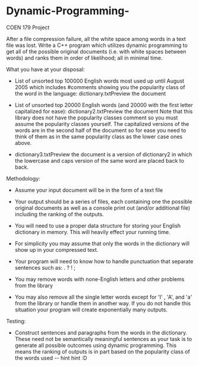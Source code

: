 # Dynamic-Programming-
COEN 179 Project 

After a file compression failure, all the white space among words in a text file was lost. Write a C++  program which utilizes dynamic programming to get all of the possible original documents (i.e. with white spaces between words) and ranks them in order of likelihood; all in minimal time. 

What you have at your disposal: 

- List of unsorted top 100000 English words most used up until August 2005 which includes #comments showing you the popularity class of the word in the language: dictionary.txtPreview the document

- List of unsorted top 20000 English words (and 20000 with the first letter capitalized for ease): dictionary2.txtPreview the document Note that this library does not have the popularity classes comment so you must assume the popularity classes yourself. The capitalized versions of the words are in the second half of the document so for ease you need to think of them as in the same popularity class as the lower case ones above.

- dictionary3.txtPreview the document is a version of dictionary2 in which the lowercase and caps version of the same word are placed back to back.

Methodology: 

- Assume your input document will be in the form of a text file

- Your output should be a series of files, each containing one the possible original documents as well as a console print out (and/or additional file) including the ranking of the outputs.

- You will need to use a proper data structure for storing your English dictionary in memory. This will heavily effect your running time. 

- For simplicity you may assume that only the words in the dictionary will show up in your compressed text.

- Your program will need to know how to handle punctuation that separate sentences such as: . ? ! ;

- You may remove words with none-English letters and other problems from the library

- You may also remove all the single letter words except for 'I' , 'A', and 'a' from the library or handle them in another way. If you do not handle this situation your program will create exponentially many outputs.

 Testing:

- Construct sentences and paragraphs from the words in the dictionary. These need not be semantically meaningful sentences as your task is to generate all possible outcomes using dynamic programming. This means the ranking of outputs is in part based on the popularity class of the words used -- hint hint :D
